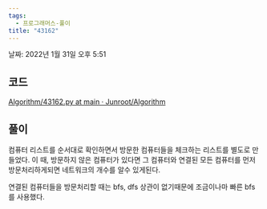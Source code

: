 ```yaml
---
tags:
  - 프로그래머스-풀이
title: "43162"
---
```


날짜: 2022년 1월 31일 오후 5:51

## 코드

[Algorithm/43162.py at main · Junroot/Algorithm](https://github.com/Junroot/Algorithm/blob/main/programmers/43162.py)

## 풀이

컴퓨터 리스트를 순서대로 확인하면서 방문한 컴퓨터들을 체크하는 리스트를 별도로 만들었다. 이 때, 방문하지 않은 컴퓨터가 있다면 그 컴퓨터와 연결된 모든 컴퓨터를 먼저 방문처리하게되면 네트워크의 개수를 알수 있게된다.

연결된 컴퓨터들을 방문처리할 때는 bfs, dfs 상관이 없기때문에 조금이나마 빠른 bfs를 사용했다.
